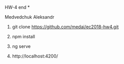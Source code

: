 HW-4 end *

Medvedchuk Aleksandr

1. git clone https://github.com/medai/ec2018-hw4.git

2. npm install

3. ng serve

4. http://localhost:4200/

